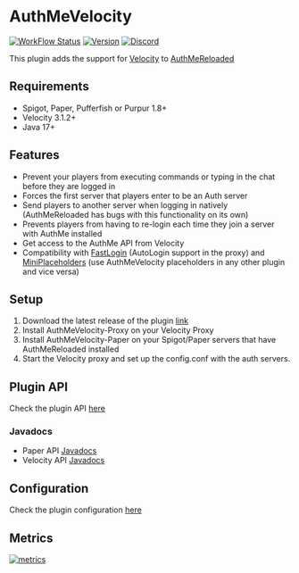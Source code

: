 # AuthMeVelocity
[![WorkFlow Status](https://img.shields.io/github/actions/workflow/status/4drian3d/AuthMeVelocity/gradle.yml?branch=master&style=flat-square)](https://github.com/4drian3d/AuthmeVelocity/actions/workflows/gradle.yml)
[![Version](https://img.shields.io/github/v/release/4drian3d/AuthmeVelocity?color=FFF0&style=flat-square)](https://modrinth.com/plugin/authmevelocity)
[![Discord](https://img.shields.io/discord/899740810956910683?color=7289da&label=Discord)](https://discord.gg/5NMMzK5mAn)

This plugin adds the support for [Velocity](https://velocitypowered.com/) to [AuthMeReloaded](https://github.com/AuthMe/AuthMeReloaded)

## Requirements
- Spigot, Paper, Pufferfish or Purpur 1.8+
- Velocity 3.1.2+
- Java 17+

## Features
- Prevent your players from executing commands or typing in the chat before they are logged in
- Forces the first server that players enter to be an Auth server
- Send players to another server when logging in natively (AuthMeReloaded has bugs with this functionality on its own)
- Prevents players from having to re-login each time they join a server with AuthMe installed
- Get access to the AuthMe API from Velocity
- Compatibility with [FastLogin](https://github.com/games647/FastLogin) (AutoLogin support in the proxy) and [MiniPlaceholders](https://modrinth.com/plugin/miniplaceholders) (use AuthMeVelocity placeholders in any other plugin and vice versa)

## Setup
1. Download the latest release of the plugin [link](https://modrinth.com/plugin/authmevelocity)
2. Install AuthMeVelocity-Proxy on your Velocity Proxy
3. Install AuthMeVelocity-Paper on your Spigot/Paper servers that have AuthMeReloaded installed
4. Start the Velocity proxy and set up the config.conf with the auth servers.

## Plugin API
Check the plugin API [here](https://github.com/4drian3d/AuthMeVelocity/wiki/Plugin-API)

### Javadocs
- Paper API [Javadocs](https://javadoc.io/doc/io.github.4drian3d/authmevelocity-api-paper)
- Velocity API [Javadocs](https://javadoc.io/doc/io.github.4drian3d/authmevelocity-api-velocity)

## Configuration
Check the plugin configuration [here](https://github.com/4drian3d/AuthMeVelocity/wiki/Configuration)

## Metrics
[![metrics](https://bstats.org/signatures/velocity/AuthMeVelocity.svg)](https://bstats.org/plugin/velocity/AuthMeVelocity/16128)

